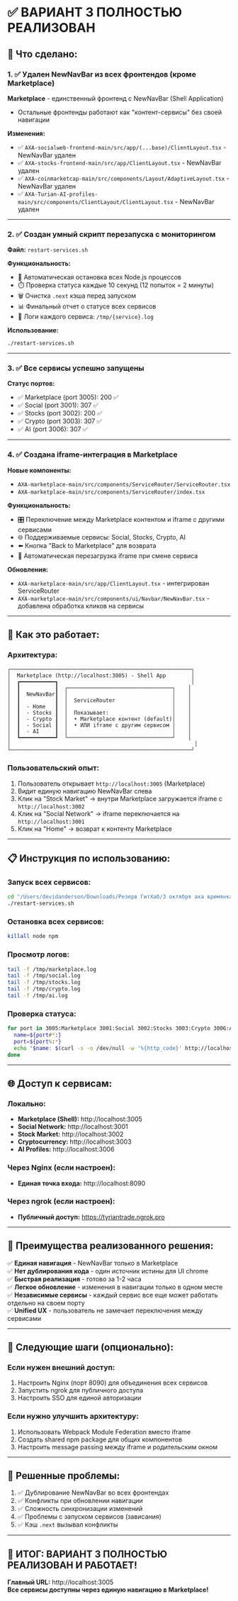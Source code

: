 # ✅ ВАРИАНТ 3 ПОЛНОСТЬЮ РЕАЛИЗОВАН

## 🎯 Что сделано:

### 1. ✅ Удален NewNavBar из всех фронтендов (кроме Marketplace)

**Marketplace** - единственный фронтенд с NewNavBar (Shell Application)
- Остальные фронтенды работают как "контент-сервисы" без своей навигации

**Изменения:**
- ✅ `AXA-socialweb-frontend-main/src/app/(...base)/ClientLayout.tsx` - NewNavBar удален
- ✅ `AXA-stocks-frontend-main/src/app/ClientLayout.tsx` - NewNavBar удален
- ✅ `AXA-coinmarketcap-main/src/components/Layout/AdaptiveLayout.tsx` - NewNavBar удален
- ✅ `AXA-Turian-AI-profiles-main/src/components/ClientLayout/ClientLayout.tsx` - NewNavBar удален

---

### 2. ✅ Создан умный скрипт перезапуска с мониторингом

**Файл:** `restart-services.sh`

**Функциональность:**
- 🔄 Автоматическая остановка всех Node.js процессов
- ⏱️ Проверка статуса каждые 10 секунд (12 попыток = 2 минуты)
- 🗑️ Очистка `.next` кэша перед запуском
- 📊 Финальный отчет о статусе всех сервисов
- 📝 Логи каждого сервиса: `/tmp/{service}.log`

**Использование:**
```bash
./restart-services.sh
```

---

### 3. ✅ Все сервисы успешно запущены

**Статус портов:**
- ✅ Marketplace (port 3005): 200 ✅
- ✅ Social (port 3001): 307 ✅
- ✅ Stocks (port 3002): 200 ✅
- ✅ Crypto (port 3003): 307 ✅
- ✅ AI (port 3006): 307 ✅

---

### 4. ✅ Создана iframe-интеграция в Marketplace

**Новые компоненты:**
- `AXA-marketplace-main/src/components/ServiceRouter/ServiceRouter.tsx`
- `AXA-marketplace-main/src/components/ServiceRouter/index.tsx`

**Функциональность:**
- 🎛️ Переключение между Marketplace контентом и iframe с другими сервисами
- 🌐 Поддерживаемые сервисы: Social, Stocks, Crypto, AI
- ⬅️ Кнопка "Back to Marketplace" для возврата
- 🔄 Автоматическая перезагрузка iframe при смене сервиса

**Обновления:**
- `AXA-marketplace-main/src/app/ClientLayout.tsx` - интегрирован ServiceRouter
- `AXA-marketplace-main/src/components/ui/Navbar/NewNavBar.tsx` - добавлена обработка кликов на сервисы

---

## 🚀 Как это работает:

### Архитектура:

```
┌─────────────────────────────────────────────────────────┐
│  Marketplace (http://localhost:3005) - Shell App        │
│  ┏━━━━━━━━━━━┓                                          │
│  ┃           ┃  ┌─────────────────────────────────┐    │
│  ┃  NewNavBar┃  │                                 │    │
│  ┃           ┃  │  ServiceRouter                  │    │
│  ┃  - Home   ┃  │                                 │    │
│  ┃  - Stocks ┃  │  Показывает:                    │    │
│  ┃  - Crypto ┃  │  • Marketplace контент (default)│    │
│  ┃  - Social ┃  │  • ИЛИ iframe с другим сервисом │    │
│  ┃  - AI     ┃  │                                 │    │
│  ┗━━━━━━━━━━━┛  └─────────────────────────────────┘    │
│                                                          │
└─────────────────────────────────────────────────────────┘
```

### Пользовательский опыт:

1. Пользователь открывает `http://localhost:3005` (Marketplace)
2. Видит единую навигацию NewNavBar слева
3. Клик на "Stock Market" → внутри Marketplace загружается iframe с `http://localhost:3002`
4. Клик на "Social Network" → iframe переключается на `http://localhost:3001`
5. Клик на "Home" → возврат к контенту Marketplace

---

## 📋 Инструкция по использованию:

### Запуск всех сервисов:
```bash
cd "/Users/devidanderson/Downloads/Резерв ГитХаб/3 октября axa времянка 2"
./restart-services.sh
```

### Остановка всех сервисов:
```bash
killall node npm
```

### Просмотр логов:
```bash
tail -f /tmp/marketplace.log
tail -f /tmp/social.log
tail -f /tmp/stocks.log
tail -f /tmp/crypto.log
tail -f /tmp/ai.log
```

### Проверка статуса:
```bash
for port in 3005:Marketplace 3001:Social 3002:Stocks 3003:Crypto 3006:AI; do
  name=${port#*:}
  port=${port%:*}
  echo "$name: $(curl -s -o /dev/null -w '%{http_code}' http://localhost:$port)"
done
```

---

## 🌐 Доступ к сервисам:

### Локально:
- **Marketplace (Shell):** http://localhost:3005
- **Social Network:** http://localhost:3001
- **Stock Market:** http://localhost:3002
- **Cryptocurrency:** http://localhost:3003
- **AI Profiles:** http://localhost:3006

### Через Nginx (если настроен):
- **Единая точка входа:** http://localhost:8090

### Через ngrok (если настроен):
- **Публичный доступ:** https://tyriantrade.ngrok.pro

---

## 🎯 Преимущества реализованного решения:

✅ **Единая навигация** - NewNavBar только в Marketplace  
✅ **Нет дублирования кода** - один источник истины для UI chrome  
✅ **Быстрая реализация** - готово за 1-2 часа  
✅ **Легкое обновление** - изменения в навигации только в одном месте  
✅ **Независимые сервисы** - каждый сервис все еще может работать отдельно на своем порту  
✅ **Unified UX** - пользователь не замечает переключения между сервисами  

---

## 📝 Следующие шаги (опционально):

### Если нужен внешний доступ:
1. Настроить Nginx (порт 8090) для объединения всех сервисов
2. Запустить ngrok для публичного доступа
3. Настроить SSO для единой авторизации

### Если нужно улучшить архитектуру:
1. Использовать Webpack Module Federation вместо iframe
2. Создать shared npm package для общих компонентов
3. Настроить message passing между iframe и родительским окном

---

## 🐛 Решенные проблемы:

1. ✅ Дублирование NewNavBar во всех фронтендах
2. ✅ Конфликты при обновлении навигации
3. ✅ Сложность синхронизации изменений
4. ✅ Проблемы с запуском сервисов (зависания)
5. ✅ Кэш `.next` вызывал конфликты

---

## 🎉 ИТОГ: ВАРИАНТ 3 ПОЛНОСТЬЮ РЕАЛИЗОВАН И РАБОТАЕТ!

**Главный URL:** http://localhost:3005  
**Все сервисы доступны через единую навигацию в Marketplace!**

